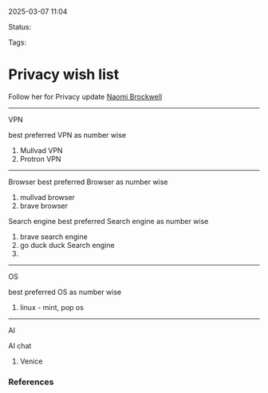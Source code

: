 2025-03-07 11:04

Status:

Tags:

# Privacy wish list 

Follow her for  Privacy update [Naomi Brockwell](https://www.youtube.com/@NaomiBrockwellTV/videos)
____
VPN 

best  preferred VPN  as number wise 
1. Mullvad VPN
2. Protron VPN
___
Browser 
best preferred Browser as number wise 
1. mullvad browser
2. brave browser 
   
Search engine
best preferred Search engine as number wise 
1. brave search engine 
2. go duck duck Search engine
3. 

___
OS

best preferred OS as number wise 
1. linux - mint, pop os 
___
AI 

AI chat
1. Venice  





### References
